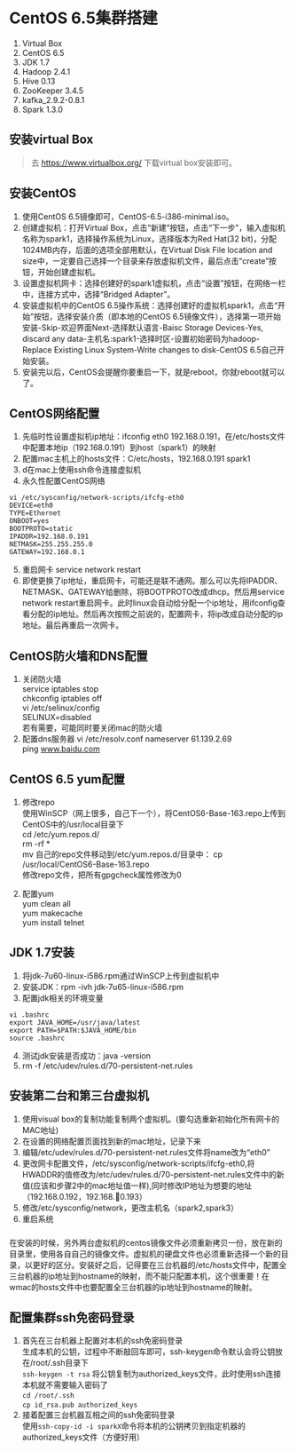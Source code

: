 # CentOS 6.5集群搭建
1. Virtual Box
2. CentOS 6.5
3. JDK 1.7
4. Hadoop 2.4.1
5. Hive 0.13
6. ZooKeeper 3.4.5
7. kafka_2.9.2-0.8.1
8. Spark 1.3.0

## 安装virtual Box
> 去 https://www.virtualbox.org/ 下载virtual box安装即可。

## 安装CentOS
1. 使用CentOS 6.5镜像即可，CentOS-6.5-i386-minimal.iso。
2. 创建虚拟机：打开Virtual Box，点击“新建”按钮，点击“下一步”，输入虚拟机名称为spark1，选择操作系统为Linux，选择版本为Red Hat(32 bit)，分配1024MB内存，后面的选项全部用默认，在Virtual Disk File location and size中，一定要自己选择一个目录来存放虚拟机文件，最后点击“create”按钮，开始创建虚拟机。
3. 设置虚拟机网卡：选择创建好的spark1虚拟机，点击“设置”按钮，在网络一栏中，连接方式中，选择“Bridged Adapter”。
4. 安装虚拟机中的CentOS 6.5操作系统：选择创建好的虚拟机spark1，点击“开始”按钮，选择安装介质（即本地的CentOS 6.5镜像文件），选择第一项开始安装-Skip-欢迎界面Next-选择默认语言-Baisc Storage Devices-Yes, discard any data-主机名:spark1-选择时区-设置初始密码为hadoop-Replace Existing Linux System-Write changes to disk-CentOS 6.5自己开始安装。
5. 安装完以后，CentOS会提醒你要重启一下，就是reboot，你就reboot就可以了。

## CentOS网络配置
1. 先临时性设置虚拟机ip地址：ifconfig eth0 192.168.0.191，在/etc/hosts文件中配置本地ip（192.168.0.191）到host（spark1）的映射
2. 配置mac主机上的hosts文件：C/etc/hosts，192.168.0.191 spark1
3. d在mac上使用ssh命令连接虚拟机
4. 永久性配置CentOS网络
```shell
vi /etc/sysconfig/network-scripts/ifcfg-eth0
DEVICE=eth0
TYPE=Ethernet
ONBOOT=yes
BOOTPROTO=static
IPADDR=192.168.0.191
NETMASK=255.255.255.0
GATEWAY=192.168.0.1
```
5. 重启网卡
service network restart
6. 即使更换了ip地址，重启网卡，可能还是联不通网。那么可以先将IPADDR、NETMASK、GATEWAY给删除，将BOOTPROTO改成dhcp。然后用service network restart重启网卡。此时linux会自动给分配一个ip地址，用ifconfig查看分配的ip地址。然后再次按照之前说的，配置网卡，将ip改成自动分配的ip地址。最后再重启一次网卡。

## CentOS防火墙和DNS配置
1. 关闭防火墙<br>
service iptables stop<br>
chkconfig iptables off<br>
vi /etc/selinux/config<br>
SELINUX=disabled<br>
若有需要，可能同时要关闭mac的防火墙
2. 配置dns服务器
vi /etc/resolv.conf
nameserver 61.139.2.69<br>
ping www.baidu.com

## CentOS 6.5 yum配置
1. 修改repo <br>
使用WinSCP（网上很多，自己下一个），将CentOS6-Base-163.repo上传到CentOS中的/usr/local目录下<br>
cd /etc/yum.repos.d/<br>
rm -rf *<br>
mv 自己的repo文件移动到/etc/yum.repos.d/目录中：
cp /usr/local/CentOS6-Base-163.repo <br>
修改repo文件，把所有gpgcheck属性修改为0<br>

2. 配置yum <br>
yum clean all<br>
yum makecache<br>
yum install telnet<br>

## JDK 1.7安装
1. 将jdk-7u60-linux-i586.rpm通过WinSCP上传到虚拟机中
2. 安装JDK：rpm -ivh jdk-7u65-linux-i586.rpm
3. 配置jdk相关的环境变量
``` shell
vi .bashrc
export JAVA_HOME=/usr/java/latest
export PATH=$PATH:$JAVA_HOME/bin
source .bashrc
```
4. 测试jdk安装是否成功：java -version
5. rm -f /etc/udev/rules.d/70-persistent-net.rules

## 安装第二台和第三台虚拟机
1. 使用visual box的复制功能复制两个虚拟机。(要勾选重新初始化所有网卡的MAC地址)
2. 在设置的网络配置页面找到新的mac地址，记录下来
3. 编辑/etc/udev/rules.d/70-persistent-net.rules文件将name改为“eth0”
4. 更改网卡配置文件，/etc/sysconfig/network-scripts/ifcfg-eth0,将HWADDR的值修改为/etc/udev/rules.d/70-persistent-net.rules文件中的新值(应该和步骤2中的mac地址值一样),同时修改IP地址为想要的地址（192.168.0.192，192.168.0.193）
5. 修改/etc/sysconfig/network，更改主机名（spark2,spark3）
6. 重启系统
### 
在安装的时候，另外两台虚拟机的centos镜像文件必须重新拷贝一份，放在新的目录里，使用各自自己的镜像文件。虚拟机的硬盘文件也必须重新选择一个新的目录，以更好的区分。安装好之后，记得要在三台机器的/etc/hosts文件中，配置全三台机器的ip地址到hostname的映射，而不能只配置本机，这个很重要！在wmac的hosts文件中也要配置全三台机器的ip地址到hostname的映射。

## 配置集群ssh免密码登录
1. 首先在三台机器上配置对本机的ssh免密码登录<br>
生成本机的公钥，过程中不断敲回车即可，ssh-keygen命令默认会将公钥放在/root/.ssh目录下<br>
`ssh-keygen -t rsa`
将公钥复制为authorized_keys文件，此时使用ssh连接本机就不需要输入密码了<br>
`cd /root/.ssh`<br>
`cp id_rsa.pub authorized_keys`
2. 接着配置三台机器互相之间的ssh免密码登录<br>
使用`ssh-copy-id -i sparkX`命令将本机的公钥拷贝到指定机器的authorized_keys文件（方便好用）





